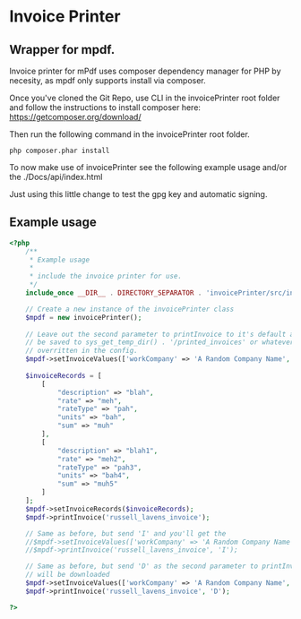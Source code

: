 # Invoice Printer

## Wrapper for mpdf.
Invoice printer for mPdf uses composer dependency manager for PHP by necesity, as mpdf only supports install via composer. 

Once you've cloned the Git Repo, use CLI in the invoicePrinter root folder and follow the instructions to install composer here: https://getcomposer.org/download/

Then run the following command in the invoicePrinter root folder.
```cli
php composer.phar install
```
To now make use of invoicePrinter see the following example usage and/or the ./Docs/api/index.html

Just using this little change to test the gpg key and automatic signing.

## Example usage
```php
<?php
    /**
     * Example usage
     * 
     * include the invoice printer for use.
     */
    include_once __DIR__ . DIRECTORY_SEPARATOR . 'invoicePrinter/src/invoicePrinter.php';

    // Create a new instance of the invoicePrinter class
    $mpdf = new invoicePrinter();
    
    // Leave out the second parameter to printInvoice to it's default and the file will
    // be saved to sys_get_temp_dir() . '/printed_invoices' or whatever tempDir you've
    // overritten in the config.
    $mpdf->setInvoiceValues(['workCompany' => 'A Random Company Name', 'workComcanyAddress' => '10 main street <br >Main Town<br >']);
    
    $invoiceRecords = [
        [
            "description" => "blah", 
            "rate" => "meh", 
            "rateType" => "pah", 
            "units" => "bah",
            "sum" => "muh"
        ],
        [
            "description" => "blah1", 
            "rate" => "meh2", 
            "rateType" => "pah3", 
            "units" => "bah4",
            "sum" => "muh5"
        ]
    ];
    $mpdf->setInvoiceRecords($invoiceRecords);
    $mpdf->printInvoice('russell_lavens_invoice');

    // Same as before, but send 'I' and you'll get the 
    //$mpdf->setInvoiceValues(['workCompany' => 'A Random Company Name', 'sortCode' => '12-34-56']);
    //$mpdf->printInvoice('russell_lavens_invoice', 'I');

    // Same as before, but send 'D' as the second parameter to printInvoice and the document
    // will be downloaded 
    $mpdf->setInvoiceValues(['workCompany' => 'A Random Company Name', 'vatNumber' => '0123456789']);
    $mpdf->printInvoice('russell_lavens_invoice', 'D');

?>  
```